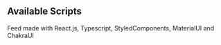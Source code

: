 ## Available Scripts

Feed made with React.js, Typescript, StyledComponents, MaterialUI and ChakraUI
